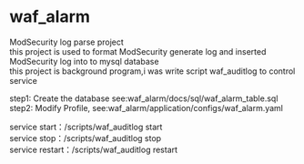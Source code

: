 # waf_alarm
ModSecurity log parse project</br>
this project is used to format ModSecurity  generate log and inserted ModSecurity log into to mysql database</br>
this project is background program,i was write script waf_auditlog to control service</br>

step1: Create the database see:waf_alarm/docs/sql/waf_alarm_table.sql</br>
step2: Modify Profile,  see:waf_alarm/application/configs/waf_alarm.yaml</br>

service start：/scripts/waf_auditlog start</br>
service stop：/scripts/waf_auditlog stop</br>
service restart：/scripts/waf_auditlog restart</br>
